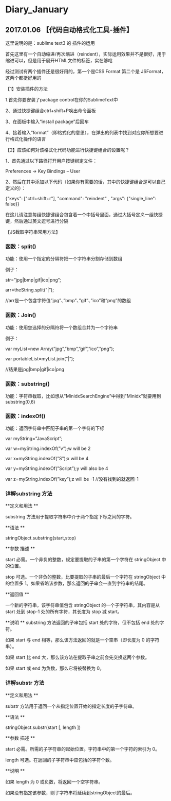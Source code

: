 # Diary_January
## 2017.01.06 【代码自动格式化工具-插件】

这里说明的是：sublime text3 的 插件的运用

首先这里有一个自动缩进/再次缩进（reindent），实际运用效果并不是很好，用于缩进可以，但是用于展开HTML文件的标签，实在够呛

经过测试有两个插件还是很好用的，第一个是CSS Format 第二个是 JSFormat，这两个都挺好用的

【1】安装插件的方法

1.首先你要安装了package control在你的SublimeText中

2、通过快捷键组合ctrl+shift+P唤出命令面板

3、在面板中输入“install package”后回车

4、接着输入“format”（即格式化的意思），在弹出的列表中找到对应你所想要进行格式化操作的语言


【2】应该如何对该格式化代码功能进行快捷键组合的设置呢？

1、首先通过以下路径打开用户按键绑定文件：

Preferences → Key Bindings – User

2、然后在其中添加以下代码（如果你有需要的话，其中的快捷键组合是可以自己定义的）：

{"keys": ["ctrl+shift+r"], "command": "reindent" , "args": {"single_line": false}}

在这儿请注意每组快捷键组合包含着一个中括号里面，通过大括号定义一组快捷键，然后通过英文逗号进行分隔

【JS截取字符串常用方法】
### 函数：split() 

功能：使用一个指定的分隔符把一个字符串分割存储到数组 

例子： 

str=”jpg|bmp|gif|ico|png”; 

arr=theString.split(”|”); 

//arr是一个包含字符值”jpg”、”bmp”、”gif”、”ico”和”png”的数组 

### 函数：Join() 

功能：使用您选择的分隔符将一个数组合并为一个字符串 

例子： 

var myList=new Array(”jpg”,”bmp”,”gif”,”ico”,”png”); 

var portableList=myList.join(”|”); 

//结果是jpg|bmp|gif|ico|png 

### 函数：substring() 

功能：字符串截取，比如想从"MinidxSearchEngine”中得到"Minidx”就要用到substring(0,6) 

### 函数：indexOf() 
功能：返回字符串中匹配子串的第一个字符的下标 

var myString=”JavaScript”; 

var w=myString.indexOf(”v”);w will be 2 

var x=myString.indexOf(”S”);x will be 4 

var y=myString.indexOf(”Script”);y will also be 4 

var z=myString.indexOf(”key”);z will be -1  //没有找到的就返回-1

### 详解substring 方法 

**定义和用法 **

substring 方法用于提取字符串中介于两个指定下标之间的字符。 

**语法 **

stringObject.substring(start,stop) 

**参数 描述 **

start 必需。一个非负的整数，规定要提取的子串的第一个字符在 stringObject 中的位置。 

stop 可选。一个非负的整数，比要提取的子串的最后一个字符在 stringObject 中的位置多 1。如果省略该参数，那么返回的子串会一直到字符串的结尾。 

**返回值 **

一个新的字符串，该字符串值包含 stringObject 的一个子字符串，其内容是从 start 处到 stop-1 处的所有字符，其长度为 stop 减 start。 

**说明 **
substring 方法返回的子串包括 start 处的字符，但不包括 end 处的字符。 

如果 start 与 end 相等，那么该方法返回的就是一个空串（即长度为 0 的字符串）。 

如果 start 比 end 大，那么该方法在提取子串之前会先交换这两个参数。 

如果 start 或 end 为负数，那么它将被替换为 0。 

### 详解substr 方法 

**定义和用法 **

substr 方法用于返回一个从指定位置开始的指定长度的子字符串。 

**语法 **

stringObject.substr(start [, length ]) 

**参数 描述 **

start 必需。所需的子字符串的起始位置。字符串中的第一个字符的索引为 0。 

length 可选。在返回的子字符串中应包括的字符个数。 

**说明 **

如果 length 为 0 或负数，将返回一个空字符串。 

如果没有指定该参数，则子字符串将延续到stringObject的最后。 
